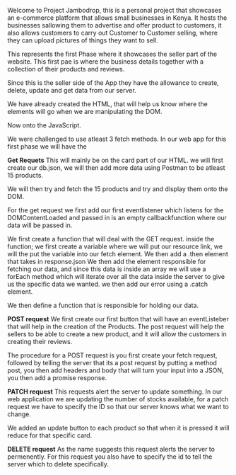 Welcome to Project Jambodrop, this is a personal project that showcases an e-commerce platform that allows small businesses in Kenya. It hosts the businesses sallowing them to advertise and offer product to customers, it also allows customers to carry out Customer to Customer selling, where they can upload pictures of things they want to sell.

This represents the first Phase where it showcases the seller part of the website. This first pae is where the business details together with a collection of their products and reviews.

Since this is the seller side of the App they have the allowance to create, delete, update and get data from our server.

We have already created the HTML, that will help us know where the elements will go when we are manipulating the DOM.

Now onto the JavaScript.

We were challenged to use atleast 3 fetch methods. In our web app for this first phase we will have the 

**Get Requets**
This will mainly be on the card part of our HTML.
we will first create our db.json, we will then add more data using Postman to be atleast 15 products.

We will then try and fetch the 15 products and try and display them onto the DOM. 

For the get request we first add our first eventlistener which listens for the DOMContentLoaded and passed in is an empty callbackfunction where our data will be passed in.

We first create a function that will deal with the GET request. inside the function;
we first create a variable where we will put our resource link, we will the put the variable into our fetch element.
We then add a .then element that takes in response.json
We then add the element responsible for fetching our data, and since this data is inside an array we will use a forEach method which will iterate over all the data inside the server to give us the specific data we wanted.
we then add our error using a .catch element.

We then define a function that is responsible for holding our data.

**POST request**
We first create our first button that will have an eventListeber that will help in the creation of the Products.
The post request will help the sellers to be able to create a new product, and it will allow the customers in creating their reviews.

The procedure for a POST request is 
you first create your fetch request, followed by telling the server that its a post request by putting a method post, you then add headers and body that will turn your input into a JSON, you then add a promise response.

**PATCH request**
This requests alert the server to update something. In our web application we are updating the number of stocks available, for a patch request we have to specify the ID so that our server knows what we want to change.

We added an update button to each product so that when it is pressed it will reduce for that specific card.

**DELETE request**
As the name suggests this request alerts the server to permenently. For this request you also have to specify the id to tell the server which to delete specifically.
